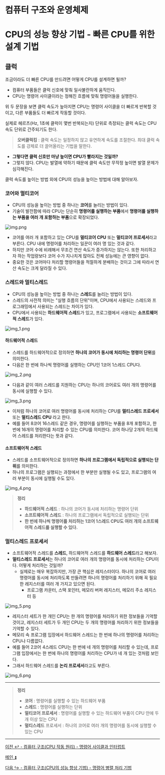 # 컴퓨터 구조와 운영체제

# CPU의 성능 향상 기법 - 빠른 CPU를 위한 설계 기법

## 클럭

조금이라도 더 빠른 CPU를 만드려면 어떻게 CPU를 설계하면 될까?

- 컴퓨터 부품들은 클럭 신호에 맞춰 일사불란하게 움직인다.
- CPU는 명령어 사이클이라는 정해진 흐름에 맞춰 명령어들을 실행한다.

위 두 문장을 보면 클럭 속도가 높아지면 CPU는 명령어 사이클을 더 빠르게 반복할 것이고, 다른 부품들도 더 빠르게 작동할 것이다.

실제로 헤르츠(Hz, 1초에 클럭이 몇번 반복되는지) 단위로 측정되는 클럭 속도는 CPU 속도 단위로 간주되기도 한다. 

> **오버클럭킹** : 클럭 속도는 일정하지 않고 유연하게 속도를 조절한다. 최대 클럭 속도를 강제로 더 끌어올리는 기법을 말한다.

- **그렇다면 클럭 신호만 마냥 높이면 CPU가 빨라지는 것일까?**
- 그렇지 않다. CPU는 발열에 약하기 때문에 클럭 속도만 무작정 높이면 발열 문제가 심각해진다.

클럭 속도를 높이는 방법 외에 CPU의 성능을 높이는 방법에 대해 알아보자.

### 코어와 멀티코어

- CPU의 성능을 높이는 방법 중 하나는 **코어**를 늘리는 방법이 있다.
- 기술이 발전함에 따라 CPU는 단순히 **명령어를 실행하는 부품**에서 **명령어를 실행하는 부품을 여러 개 포함하는 부품**으로 확장되었다.

![img.png](image_1/img.png)

- 코어를 여러 개 포함하고 있는 CPU를 **멀티코어 CPU** 또는 **멀티코어 프로세서**라고 부른다. CPU 내에 명령어를 처리하는 일꾼이 여러 명 있는 것과 같다.
- 하지만 코어 수에 비례해서 무조건 연산 속도가 증가하지는 않는다. 또한 처리하고자 하는 작업량보다 코어 수가 지나치게 많아도 전체 성능에는 큰 영향이 없다.
- 중요한 것은 코어마다 처리할 명령어들을 적절하게 분배하는 것이고 그에 따라서 연산 속도는 크게 달라질 수 있다.

### 스레드와 멀티스레드

- CPU의 성능을 높이는 방법 중 하나는 **스레드**를 늘리는 방법이 있다.
- 스레드의 사전적 의미는 "실행 흐름의 단위"이며, CPU에서 사용되는 스레드와 프로그래밍에서 사용되는 스레드는 차이가 있다.
- CPU에서 사용되는 **하드웨어적 스레드**가 있고, 프로그램에서 사용되는 **소프트웨어적 스레드**가 있다.

![img_1.png](image_1/img_1.png)

#### 하드웨어적 스레드

- 스레드를 하드웨어적으로 정의하면 **하나의 코어가 동시에 처리하는 명령어 단위**를 의미한다.
- 다음은 한 번에 하나씩 명령어를 실행하는 CPU인 1코어 1스레드 CPU다.

![img_2.png](image_1/img_2.png)

- 다음과 같이 여러 스레드를 지원하는 CPU는 하나의 코어로도 여러 개의 명령어를 동시에 실행할 수 있다.

![img_3.png](image_1/img_3.png)

- 이처럼 하나의 코어로 여러 명령어를 동시에 처리하는 CPU를 **멀티스레드 프로세서** 또는 **멀티스레드 CPU** 라고 한다.
- 예를 들어 8코어 16스레드 같은 경우, 명령어를 실행하는 부품을 8개 포함하고, 한 번에 16개의 명령어를 처리할 수 있는 CPU를 의미한다. 코어 하나당 2개의 
    하드웨어 스레드를 처리한다는 뜻과 같다.

#### 소프트웨어적 스레드

- 스레드를 소프트웨어적으로 정의하면 **하나의 프로그램에서 독립적으로 실행되는 단위**를 의미한다.
- 하나의 프로그램은 실행되는 과정에서 한 부분만 실행될 수도 있고, 프로그램의 여러 부분이 동시에 실행될 수도 있다.

![img_4.png](image_1/img_4.png)

> **정리**
> 
> - **하드웨어적 스레드** : 하나의 코어가 동시에 처리하는 명령어 단위
> - **소프트웨어적 스레드** : 하나의 프로그램에서 독립적으로 실행되는 단위
> - **한 번에 하나씩 명령어를 처리하는 1코어 1스레드 CPU도 여러 개의 소프트웨어적 스레드를 실행할 수 있다.**

### 멀티스레드 프로세서

- 소프트웨어적 스레드를 **스레드**, 하드웨어적 스레드를 **하드웨어 스레드**라고 해보자.
- **멀티스레드 프로세서**는 하나의 코어로 여러 개의 명령어를 동시에 처리하는 CPU이다. 어떻게 처리하는 것일까?
  - 실제로는 매우 복잡하지만, 가장 큰 핵심은 레지스터이다. 하나의 코어로 여러 명령어를 동시에 처리하도록 만들려면 하나의 명령어를 처리하기 위해 꼭 필요한 레지스터를 여러 개 가지고 있으면 된다.
    - 프로그램 카운터, 스택 포인터, 메모리 버퍼 레지스터, 메모리 주소 레지스터 등

![img_5.png](image_1/img_5.png)

- 레지스터 세트가 한 개인 CPU는 한 개의 명령어를 처리하기 위한 정보들을 기억할 것이고, 레지스터 세트가 두 개인 CPU는 두 개의 명령어를 처리하기 위한 정보들을
    기억할 수 있다.
- 메모리 속 프로그램 입장에서 하드웨어 스레드는 한 번에 하나의 명령어를 처리하는 CPU나 다름없다. 
- 예를 들어 2코어 4스레드 CPU는 한 번에 네 개의 명령어를 처리할 수 있는데, 프로그램 입장에서는 한 번에 하나의 명령어를 처리하는 CPU가 네 개 있는 것처럼 보인다.
- 그래서 하드웨어 스레드를 **논리 프로세서**라고도 부른다.

![img_6.png](image_1/img_6.png)

---

> **정리**
> 
> - **코어** : 명령어를 실행할 수 있는 하드웨어 부품
> - **스레드** : 명령어를 실행하는 단위
> - **멀티코어 프로세서** : 명령어를 실행할 수 있는 하드웨어 부품이 CPU 안에 두 개 이상 있는 CPU
> - **멀티스레드** 프로세서 : 하나의 코어로 여러 개의 명령어를 동시에 실행할 수 있는 CPU

---

[이전 ↩️ - 컴퓨터 구조(CPU 작동 원리) - 명령어 사이클과 인터럽트](https://github.com/genesis12345678/TIL/blob/main/cs/cpu/Interrupt.md)

[메인 ⏫](https://github.com/genesis12345678/TIL/blob/main/cs/Main.md)

[다음 ↪️ - 컴퓨터 구조(CPU의 성능 향상 기법) - 명령어 병렬 처리 기법]()